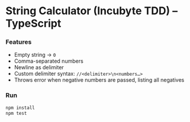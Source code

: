 # String Calculator (Incubyte TDD) – TypeScript

### Features
- Empty string → `0`
- Comma-separated numbers
- Newline as delimiter
- Custom delimiter syntax: `//<delimiter>\n<numbers…>`
- Throws error when negative numbers are passed, listing all negatives

### Run
```bash
npm install
npm test
```
